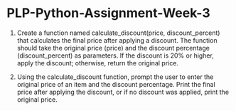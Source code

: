 # PLP-Python-Assignment-Week-3
1. Create a function named calculate_discount(price, discount_percent) that calculates the final price after applying a discount. The function should take the original price (price) and the discount percentage (discount_percent) as parameters. If the discount is 20% or higher, apply the discount; otherwise, return the original price.
   
2. Using the calculate_discount function, prompt the user to enter the original price of an item and the discount percentage. Print the final price after applying the discount, or if no discount was applied, print the original price.
